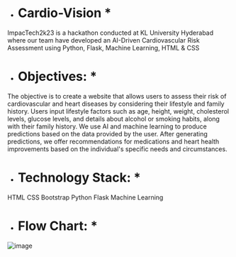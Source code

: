 * #  Cardio-Vision *
ImpacTech2k23 is a hackathon conducted at KL University Hyderabad where our team have developed an AI-Driven Cardiovascular Risk Assessment using Python, Flask, Machine Learning, HTML &amp; CSS

* # Objectives: *

The objective is to create a website that allows users to assess their risk of cardiovascular and heart diseases by considering their lifestyle and family history. Users input lifestyle factors such as age, height, weight, cholesterol levels, glucose levels, and details about alcohol or smoking habits, along with their family history. We use AI and machine learning to produce predictions based on the data provided by the user. After generating predictions, we offer recommendations for medications and heart health improvements based on the individual's specific needs and circumstances.

* # Technology Stack: *

HTML
CSS
Bootstrap
Python
Flask
Machine Learning

* # Flow Chart: *

![image](https://github.com/2110030020/Cardio-Vision/assets/110022497/7a6287ed-26e5-4ad5-9719-8299ad324763)
